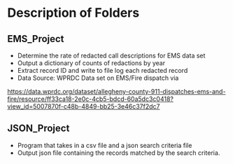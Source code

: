 # Description of Folders

## EMS_Project
- Determine the rate of redacted call descriptions for EMS data set
- Output a dictionary of counts of redactions by year
- Extract record ID and write to file log each redacted record
- Data Source: WPRDC Data set on EMS/Fire dispatch via

https://data.wprdc.org/dataset/allegheny-county-911-dispatches-ems-and-fire/resource/ff33ca18-2e0c-4cb5-bdcd-60a5dc3c0418?view_id=5007870f-c48b-4849-bb25-3e46c37f2dc7

## JSON_Project

- Program that takes in a csv file and a json search criteria file 
- Output json file containing the records matched by the search criteria.
